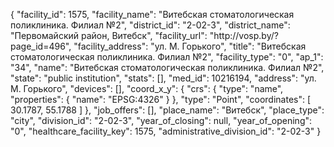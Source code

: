 {
    "facility_id": 1575,
    "facility_name": "Витебская стоматологическая поликлиника. Филиал №2",
    "district_id": "2-02-3",
    "district_name": "Первомайский район, Витебск",
    "facility_url": "http:\/\/vosp.by\/?page_id=496",
    "facility_address": "ул. М. Горького",
    "title": "Витебская стоматологическая поликлиника. Филиал №2",
    "facility_type": "0",
    "ap_1": "34",
    "name": "Витебская стоматологическая поликлиника. Филиал №2",
    "state": "public institution",
    "stats": [],
    "med_id": 10216194,
    "address": "ул. М. Горького",
    "devices": [],
    "coord_x_y": {
        "crs": {
            "type": "name",
            "properties": {
                "name": "EPSG:4326"
            }
        },
        "type": "Point",
        "coordinates": [
            30.1787,
            55.1788
        ]
    },
    "job_offers": [],
    "place_name": "Витебск",
    "place_type": "city",
    "division_id": "2-02-3",
    "year_of_closing": null,
    "year_of_opening": "0",
    "healthcare_facility_key": 1575,
    "administrative_division_id": "2-02-3"
}